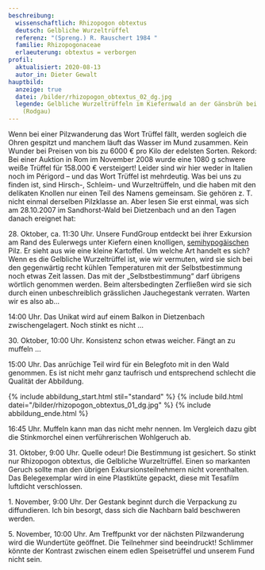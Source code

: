 ```yaml
---
beschreibung:
  wissenschaftlich: Rhizopogon obtextus
  deutsch: Gelbliche Wurzeltrüffel
  referenz: "(Spreng.) R. Rauschert 1984 "
  familie: Rhizopogonaceae
  erlaeuterung: obtextus = verborgen
profil:
  aktualisiert: 2020-08-13
  autor_in: Dieter Gewalt
hauptbild:
  anzeige: true
  datei: /bilder/rhizopogon_obtextus_02_dg.jpg
  legende: Gelbliche Wurzeltrüffeln im Kiefernwald an der Gänsbrüh bei Dudenhofen
    (Rodgau)
---
```

Wenn bei einer Pilzwanderung das Wort Trüffel fällt, werden sogleich die Ohren gespitzt und manchem läuft das Wasser im Mund zusammen. Kein Wunder bei Preisen von bis zu 6000 € pro Kilo der edelsten Sorten. Rekord: Bei einer Auktion in Rom im November 2008 wurde eine 1080 g schwere weiße Trüffel für 158.000 € versteigert! Leider sind wir hier weder in Italien noch im Périgord – und das Wort Trüffel ist mehrdeutig. Was bei uns zu finden ist, sind Hirsch-, Schleim- und Wurzeltrüffeln, und die haben mit den delikaten Knollen nur einen Teil des Namens gemeinsam. Sie gehören z. T. nicht einmal derselben Pilzklasse an. Aber lesen Sie erst einmal, was sich am 28.10.2007 im Sandhorst-Wald bei Dietzenbach und an den Tagen danach ereignet hat:

28\. Oktober, ca. 11:30 Uhr. Unsere FundGroup entdeckt bei ihrer Exkursion am Rand des Eulerwegs unter Kiefern einen knolligen, [semihypogäischen](semihypogäisch "Glossar") Pilz. Er sieht aus wie eine kleine Kartoffel. Um welche Art handelt es sich? Wenn es die Gelbliche Wurzeltrüffel ist, wie wir vermuten, wird sie sich bei den gegenwärtig recht kühlen Temperaturen mit der Selbstbestimmung noch etwas Zeit lassen. Das mit der „Selbstbestimmung“ darf übrigens wörtlich genommen werden. Beim altersbedingten Zerfließen wird sie sich durch einen unbeschreiblich grässlichen Jauchegestank verraten. Warten wir es also ab…

14:00 Uhr. Das Unikat wird auf einem Balkon in Dietzenbach zwischengelagert. Noch stinkt es nicht …

30\. Oktober, 10:00 Uhr. Konsistenz schon etwas weicher. Fängt an zu muffeln …

15:00 Uhr. Das anrüchige Teil wird für ein Belegfoto mit in den Wald genommen. Es ist nicht mehr ganz taufrisch und entsprechend schlecht die Qualität der Abbildung.

{% include abbildung_start.html stil="standard" %}
{% include bild.html datei="/bilder/rhizopogon_obtextus_01_dg.jpg" %}
{% include abbildung_ende.html %}

16:45 Uhr. Muffeln kann man das nicht mehr nennen. Im Vergleich dazu gibt die Stinkmorchel einen verführerischen Wohlgeruch ab.

31\. Oktober, 9:00 Uhr. Quelle odeur! Die Bestimmung ist gesichert. So stinkt nur Rhizopogon obtextus, die Gelbliche Wurzeltrüffel. Einen so markanten Geruch sollte man den übrigen Exkursionsteilnehmern nicht vorenthalten. Das Belegexemplar wird in eine Plastiktüte gepackt, diese mit Tesafilm luftdicht verschlossen.

1\. November, 9:00 Uhr. Der Gestank beginnt durch die Verpackung zu diffundieren. Ich bin besorgt, dass sich die Nachbarn bald beschweren werden.

5\. November, 10:00 Uhr. Am Treffpunkt vor der nächsten Pilzwanderung wird die Wundertüte geöffnet. Die Teilnehmer sind beeindruckt! Schlimmer könnte der Kontrast zwischen einem edlen Speisetrüffel und unserem Fund nicht sein.
